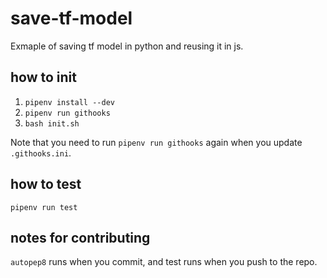 # save-tf-model

Exmaple of saving tf model in python and reusing it in js.

## how to init

1. `pipenv install --dev`
2. `pipenv run githooks`
3. `bash init.sh`

Note that you need to run `pipenv run githooks` again when you update `.githooks.ini`.

## how to test

`pipenv run test`

## notes for contributing

`autopep8` runs when you commit, and test runs when you push to the repo.